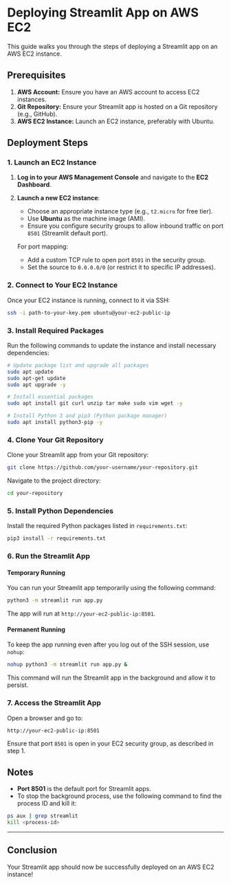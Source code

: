 

# Deploying Streamlit App on AWS EC2

This guide walks you through the steps of deploying a Streamlit app on an AWS EC2 instance.

## Prerequisites

1. **AWS Account:** Ensure you have an AWS account to access EC2 instances.
2. **Git Repository:** Ensure your Streamlit app is hosted on a Git repository (e.g., GitHub).
3. **AWS EC2 Instance:** Launch an EC2 instance, preferably with Ubuntu.

## Deployment Steps

### 1. Launch an EC2 Instance

1. **Log in to your AWS Management Console** and navigate to the **EC2 Dashboard**.
2. **Launch a new EC2 instance**:
   - Choose an appropriate instance type (e.g., `t2.micro` for free tier).
   - Use **Ubuntu** as the machine image (AMI).
   - Ensure you configure security groups to allow inbound traffic on port `8501` (Streamlit default port).
   
   For port mapping:
   - Add a custom TCP rule to open port `8501` in the security group.
   - Set the source to `0.0.0.0/0` (or restrict it to specific IP addresses).

### 2. Connect to Your EC2 Instance

Once your EC2 instance is running, connect to it via SSH:

```bash
ssh -i path-to-your-key.pem ubuntu@your-ec2-public-ip
```

### 3. Install Required Packages

Run the following commands to update the instance and install necessary dependencies:

```bash
# Update package list and upgrade all packages
sudo apt update
sudo apt-get update
sudo apt upgrade -y

# Install essential packages
sudo apt install git curl unzip tar make sudo vim wget -y

# Install Python 3 and pip3 (Python package manager)
sudo apt install python3-pip -y
```

### 4. Clone Your Git Repository

Clone your Streamlit app from your Git repository:

```bash
git clone https://github.com/your-username/your-repository.git
```

Navigate to the project directory:

```bash
cd your-repository
```

### 5. Install Python Dependencies

Install the required Python packages listed in `requirements.txt`:

```bash
pip3 install -r requirements.txt
```

### 6. Run the Streamlit App

#### Temporary Running

You can run your Streamlit app temporarily using the following command:

```bash
python3 -m streamlit run app.py
```

The app will run at `http://your-ec2-public-ip:8501`.

#### Permanent Running

To keep the app running even after you log out of the SSH session, use `nohup`:

```bash
nohup python3 -m streamlit run app.py &
```

This command will run the Streamlit app in the background and allow it to persist.

### 7. Access the Streamlit App

Open a browser and go to:

```
http://your-ec2-public-ip:8501
```

Ensure that port `8501` is open in your EC2 security group, as described in step 1.

## Notes

- **Port 8501** is the default port for Streamlit apps.
- To stop the background process, use the following command to find the process ID and kill it:

```bash
ps aux | grep streamlit
kill <process-id>
```

---

## Conclusion

Your Streamlit app should now be successfully deployed on an AWS EC2 instance!